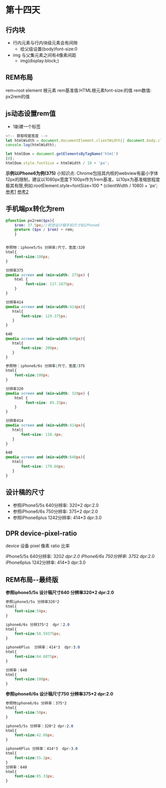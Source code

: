 # 第十四天
## 行内块
- 行内元素与行内块级元素会有间隙
    - 给父级设置(body)font-size:0
- img 与父集元素之间有4像素间距
    - img(display:block;)
## REM布局
rem=root element 根元素
rem基准值:HTML根元素font-size:的值
rem数值: px2rem的值


## js动态设置rem值 
- 1新建一个<script></script>标签
```js
<!-- 获取视窗宽度 -->
let htmlWidth = document.documentElement.clientWidth|| document.body.clientWidth;
console.log(htmlWidth);

let htmlDom = document.getElementsByTagName('html')
[0];
htmlDom.style.fontSize = htmlWidth / 10 + 'px';
```
**示例以iPhone6为例(375)**
小知识点:
Chrome包括其内核的webview有最小字体12px的限制，建议以1080px宽度下100px作为1rem基准，以10px为基准缩放程度极其有限,例如:rootElement.style=fontSize=100 * (clientWidth / 1080) + 'px';
[参考1](https://blog.csdn.net/hmily_hui/article/details/52954701)
[参考2](https://blog.csdn.net/hmily_hui/article/details/52934955)



## 手机端px转化为rem
```sass
@function px2rem($px){
    $rem: 37.5px;//视觉设计稿手机尺寸如iPhone6
    @return ($px / $rem) + rem;
    }
```


``` css

参照物：iphone5/5s 分辨率(尺寸、宽度)320
html{
	font-size:100px;
}

分辨率375
@media screen and (min-width: 375px) {
    html {
         font-size: 117.1875px;
    }
}

分辨率414
@media screen and (min-width:414px){
   html{
       font-size: 129.375px;
   }
}

640
@media screen and (min-width:640px){
   html{
       font-size: 200px;
   }
}
```


```css
参照物：iphone6/6s 分辨率(尺寸、宽度)375
html{
	font-size:100px;
}

分辨率320
@media screen and (min-width: 320px) {
    html {
         font-size: 85.33px;
    }
}

分辨率414
@media screen and (min-width:414px){
   html{
       font-size: 110.4px;
   }
}

640
@media screen and (min-width:640px){
   html{
       font-size: 170.66px;
   }
}
```

## 设计稿的尺寸
- 参照iPhone5/5s 640分辨率: 320*2 dpr:2.0
- 参照iPhone6/6s 750分辨率: 375*2 dpr:2.0
- 参照iPhone6plus 1242分辨率: 414*3 dpr:3.0

## DPR device-pixel-ratio
device 设备
pixel  像素
ratio  比率

iPhone5/5s 640分辨率: 320*2 dpr:2.0
iPhone6/6s 750分辨率: 375*2 dpr:2.0
iPhone6plus 1242分辨率: 414*3 dpr:3.0



## REM布局--最终版
**参照iphone5/5s 设计稿尺寸640 分辨率320*2  dpr:2.0**
```css
参照iphone5/5s 分辨率320*2  
html{
	font-size:50px;
}

iphone6/6s 分辨375*2  dpr：2.0
html{
	font-size:58.59375px;
}

iphone6Plus  分辨率：414*3  dpr:3.0
html{
	font-size:64.6875px;
}

分辨率：640
html{
	font-size:100px;
}
```
**参照iphone6/6s 设计稿尺寸750 分辨率375*2 dpr:2.0**
```css
参照物iphone6/6s 分辨率：375*2
html{
	font-size:50px;
}

iphone5/5s 分辨率：320*2 dpr:2.0
html{
	font-size:42.66px;
}

iphone6Plus 分辨率：414*3  dpr:3.0
html{
	font-size:55.2px;
}
分辨率：640
html{
	font-size:85.33px;
}
```

